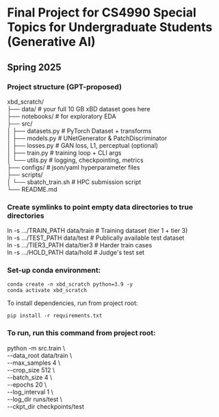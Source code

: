 # Final Project for CS4990 Special Topics for Undergraduate Students (Generative AI)

## Spring 2025

### Project structure (GPT-proposed)

xbd_scratch/ \
├── data/                   # your full 10 GB xBD dataset goes here \
├── notebooks/              # for exploratory EDA \
├── src/ \
│   ├── datasets.py         # PyTorch Dataset + transforms \
│   ├── models.py           # UNetGenerator & PatchDiscriminator \
│   ├── losses.py           # GAN loss, L1, perceptual (optional) \
│   ├── train.py            # training loop + CLI args \
│   └── utils.py            # logging, checkpointing, metrics \
├── configs/                # json/yaml hyperparameter files \
├── scripts/ \
│   └── sbatch_train.sh     # HPC submission script \
└── README.md

### Create symlinks to point empty data directories to true directories

ln -s .../TRAIN_PATH         data/train     # Training dataset (tier 1 + tier 3) \
ln -s .../TEST_PATH         data/test       # Publically available test dataset \
ln -s .../TIER3_PATH         data/tier3     # Harder train cases \
ln -s .../HOLD_PATH         data/hold       # Judge's test set

### Set-up conda environment:

`conda create -n xbd_scratch python=3.9 -y`\
`conda activate xbd_scratch`

To install dependencies, run from project root:

`pip install -r requirements.txt`


### To run, run this command from project root:

python -m src.train \\\
  --data_root data/train \\\
  --max_samples 4 \\\
  --crop_size 512 \\\
  --batch_size 4 \\\
  --epochs 20 \\\
  --log_interval 1 \\\
  --log_dir runs/test \\\
  --ckpt_dir checkpoints/test